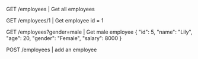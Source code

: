 GET /employees | Get all employees

GET /employees/1 | Get employee id = 1

GET /employees?gender=male | Get male employee
{
"id": 5,
"name": "Lily",
"age": 20,
"gender": "Female",
"salary": 8000
}

POST /employees | add an employee

